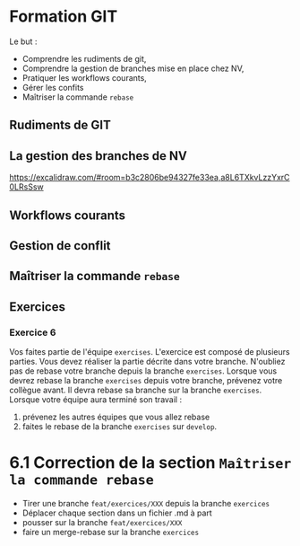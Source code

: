 # Formation GIT

Le but :

- Comprendre les rudiments de git,
- Comprendre la gestion de branches mise en place chez NV,
- Pratiquer les workflows courants,
- Gérer les confits
- Maîtriser la commande `rebase`

## Rudiments de GIT

## La gestion des branches de NV

https://excalidraw.com/#room=b3c2806be94327fe33ea,a8L6TXkvLzzYxrC0LRsSsw

## Workflows courants

## Gestion de conflit

## Maîtriser la commande `rebase`

## Exercices

### Exercice 6

Vos faites partie de l'équipe `exercises`.
L'exercice est composé de plusieurs parties.
Vous devez réaliser la partie décrite dans votre branche.
N'oubliez pas de rebase votre branche depuis la branche `exercises`.
Lorsque vous devrez rebase la branche `exercises` depuis votre branche, prévenez votre collègue avant.
Il devra rebase sa branche sur la branche `exercises`.
Lorsque votre équipe aura terminé son travail :

1. prévenez les autres équipes que vous allez rebase
2. faites le rebase de la branche `exercises` sur `develop`.

# 6.1 Correction de la section `Maîtriser la commande rebase`

- Tirer une branche `feat/exercices/XXX` depuis la branche `exercices`
- Déplacer chaque section dans un fichier .md à part
- pousser sur la branche `feat/exercices/XXX`
- faire un merge-rebase sur la branche `exercices`

